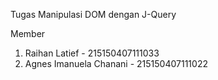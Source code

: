 Tugas Manipulasi DOM dengan J-Query

Member
1. Raihan Latief - 215150407111033
2. Agnes Imanuela Chanani - 215150407111022
